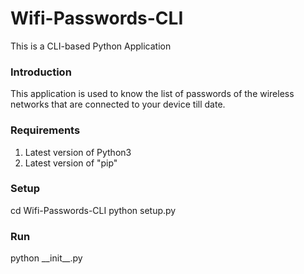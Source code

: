 # Wifi-Passwords-CLI
This is a CLI-based Python Application

### Introduction  
This application is used to know the list of passwords of the wireless networks that are connected to your device till date.  

### Requirements  
1) Latest version of Python3
2) Latest version of "pip"  

### Setup  
cd Wifi-Passwords-CLI
python setup.py  

### Run  
python \_\_init\_\_.py
